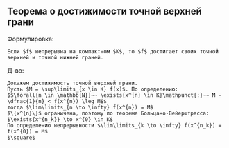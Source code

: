 ## Теорема о достижимости точной верхней грани
Формулировка:
```spoiler-markdown
Если $f$ непрерывна на компактном $K$, то $f$ достигает своих точной верхней и точной нижней граней.
```

Д-во:
```spoiler-markdown
Докажем достижимость точной верхней грани.
Пусть $M = \sup\limits_{x \in K} f(x)$. По определению:
$$\forall{n \in \mathbb{N}}~~ \exists{x^{n} \in K}\mathpunct{:}~~ M - \dfrac{1}{n} < f(x^{n}) \leq M$$
тогда $\lim\limits_{n \to \infty} f(x^{n}) = M$
$\{x^{n}\}$ ограничена, поэтому по теореме Больцано-Вейерштрасса: $\exists{x^{n_k}} \to x^{0} \in K$
По определению непрерывности $\lim\limits_{k \to \infty} f(x^{n_k}) = f(x^{0}) = M$
$\square$
```
